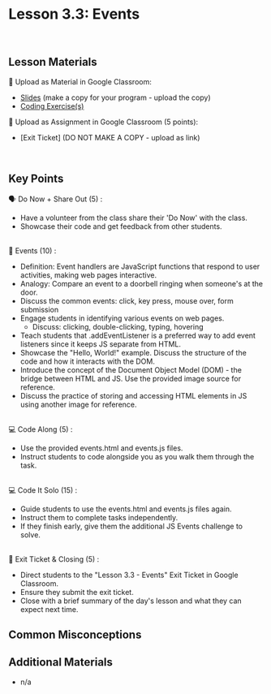 # Lesson 3.3: Events

<br>

## Lesson Materials

📖 Upload as Material in Google Classroom:
- [Slides](https://docs.google.com/presentation/d/1MVhhInv_MysIjn1L9ZmsKA1NRG9Afb8VGKN0Oo_UMJw/edit?usp=sharing) (make a copy for your program - upload the copy)
- [Coding Exercise(s)](https://github.com/itscodenation/int-u3l3-23-24-student-exercises)

📝 Upload as Assignment in Google Classroom (5 points):
- [Exit Ticket] (DO NOT MAKE A COPY - upload as link)

<br>


## Key Points

🗣️ Do Now + Share Out (5) : 
- Have a volunteer from the class share their 'Do Now' with the class.
- Showcase their code and get feedback from other students.<br><br>

🔘 Events (10) :
- Definition: Event handlers are JavaScript functions that respond to user activities, making web pages interactive.
- Analogy: Compare an event to a doorbell ringing when someone's at the door.
- Discuss the common events: click, key press, mouse over, form submission
- Engage students in identifying various events on web pages.
  - Discuss: clicking, double-clicking, typing, hovering
- Teach students that .addEventListener is a preferred way to add event listeners since it keeps JS separate from HTML.
- Showcase the "Hello, World!" example. Discuss the structure of the code and how it interacts with the DOM.
- Introduce the concept of the Document Object Model (DOM) - the bridge between HTML and JS. Use the provided image source for reference.
- Discuss the practice of storing and accessing HTML elements in JS using another image for reference.<br><br>
  
💻 Code Along (5) :
- Use the provided events.html and events.js files.
- Instruct students to code alongside you as you walk them through the task.<br><br>

💻 Code It Solo (15) :
- Guide students to use the events.html and events.js files again.
- Instruct them to complete tasks independently.
- If they finish early, give them the additional JS Events challenge to solve.<br><br>

👋 Exit Ticket & Closing (5) :
- Direct students to the "Lesson 3.3 - Events" Exit Ticket in Google Classroom.
- Ensure they submit the exit ticket.
- Close with a brief summary of the day's lesson and what they can expect next time.



## Common Misconceptions



## Additional Materials
- n/a
